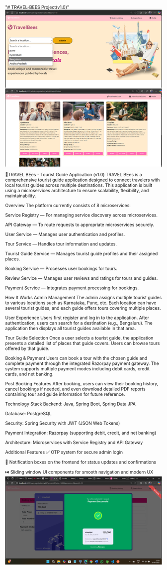 "# TRAVEL-BEES Project(v1.0)" 
![Travel Bees Logo](https://github.com/vinaysteja2/TRAVELBEES_V_1.0/blob/master/IMAGES_OVERVIEW/Screenshot%202025-05-18%20122041.png?raw=true)
![Travel Bees](https://github.com/vinaysteja2/TRAVELBEES_V_1.0/blob/master/IMAGES_OVERVIEW/Screenshot%202025-05-18%20122501.png?raw=true)

🐝TRAVEL BEes - Tourist Guide Application (v1.0)
TRAVEL BEes is a comprehensive tourist guide application designed to connect travelers with local tourist guides across multiple destinations. This application is built using a microservices architecture to ensure scalability, flexibility, and maintainability.

Overview
The platform currently consists of 8 microservices:

Service Registry — For managing service discovery across microservices.

API Gateway — To route requests to appropriate microservices securely.

User Service — Manages user authentication and profiles.

Tour Service — Handles tour information and updates.

Tourist Guide Service — Manages tourist guide profiles and their assigned places.

Booking Service — Processes user bookings for tours.

Review Service — Manages user reviews and ratings for tours and guides.

Payment Service — Integrates payment processing for bookings.

How It Works
Admin Management
The admin assigns multiple tourist guides to various locations such as Karnataka, Pune, etc. Each location can have several tourist guides, and each guide offers tours covering multiple places.

User Experience
Users first register and log in to the application. After authentication, users can search for a destination (e.g., Bengaluru). The application then displays all tourist guides available in that area.

Tour Guide Selection
Once a user selects a tourist guide, the application presents a detailed list of places that guide covers. Users can browse tours offered by that guide.

Booking & Payment
Users can book a tour with the chosen guide and complete payment through the integrated Razorpay payment gateway. The system supports multiple payment modes including debit cards, credit cards, and net banking.

Post Booking Features
After booking, users can view their booking history, cancel bookings if needed, and even download detailed PDF reports containing tour and guide information for future reference.

Technology Stack
Backend: Java, Spring Boot, Spring Data JPA

Database: PostgreSQL

Security: Spring Security with JWT (JSON Web Tokens)

Payment Integration: Razorpay (supporting debit, credit, and net banking)

Architecture: Microservices with Service Registry and API Gateway

 Additional Features
✅ OTP system for secure admin login

🔔 Notification boxes on the frontend for status updates and confirmations

⏭️ Sliding window UI components for smooth navigation and modern UX
![Travel Bees](https://github.com/vinaysteja2/TRAVELBEES_V_1.0/blob/master/IMAGES_OVERVIEW/Screenshot%20(102).png?raw=true)
